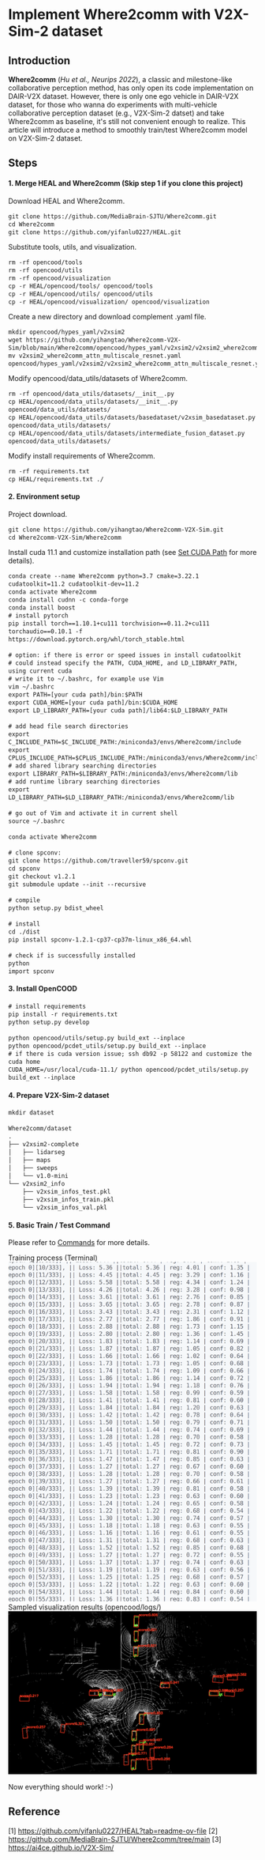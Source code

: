 
# Implement Where2comm with V2X-Sim-2 dataset

## Introduction

**Where2comm** (*Hu et al., Neurips 2022*), a classic and milestone-like collaborative perception method, has only open its code implementation on DAIR-V2X dataset. However, there is only one ego vehicle in DAIR-V2X dataset, for those who wanna do experiments with multi-vehicle collaborative perception dataset (e.g., V2X-Sim-2 datset) and take Where2comm as baseline, it's still not convenient enough to realize. This article will introduce a method to smoothly train/test Where2comm model on V2X-Sim-2 dataset.

## Steps

#### 1. Merge HEAL and Where2comm (Skip step 1 if you clone this project)

Download HEAL and Where2comm.
```
git clone https://github.com/MediaBrain-SJTU/Where2comm.git
cd Where2comm
git clone https://github.com/yifanlu0227/HEAL.git
```
Substitute tools, utils, and visualization.
```
rm -rf opencood/tools
rm -rf opencood/utils
rm -rf opencood/visualization
cp -r HEAL/opencood/tools/ opencood/tools
cp -r HEAL/opencood/utils/ opencood/utils
cp -r HEAL/opencood/visualization/ opencood/visualization
```
Create a new directory and download complement .yaml file.
```
mkdir opencood/hypes_yaml/v2xsim2
wget https://github.com/yihangtao/Where2comm-V2X-Sim/blob/main/Where2comm/opencood/hypes_yaml/v2xsim2/v2xsim2_where2comm_attn_multiscale_resnet.yaml
mv v2xsim2_where2comm_attn_multiscale_resnet.yaml opencood/hypes_yaml/v2xsim2/v2xsim2_where2comm_attn_multiscale_resnet.yaml
```

Modify opencood/data_utils/datasets of Where2comm.
```
rm -rf opencood/data_utils/datasets/__init__.py
cp HEAL/opencood/data_utils/datasets/__init__.py opencood/data_utils/datasets/
cp HEAL/opencood/data_utils/datasets/basedataset/v2xsim_basedataset.py opencood/data_utils/datasets/
cp HEAL/opencood/data_utils/datasets/intermediate_fusion_dataset.py opencood/data_utils/datasets/
```

Modify install requirements of Where2comm.
```
rm -rf requirements.txt
cp HEAL/requirements.txt ./
```

#### 2. Environment setup

Project download.
```
git clone https://github.com/yihangtao/Where2comm-V2X-Sim.git
cd Where2comm-V2X-Sim/Where2comm
```

Install cuda 11.1 and customize installation path (see [Set CUDA Path](https://yihangtao.github.io/blog/2024/08/09/bevformer/#5-Set-CUDA-Path-Important) for more details).
```
conda create --name Where2comm python=3.7 cmake=3.22.1 cudatoolkit=11.2 cudatoolkit-dev=11.2
conda activate Where2comm
conda install cudnn -c conda-forge
conda install boost
# install pytorch
pip install torch==1.10.1+cu111 torchvision==0.11.2+cu111 torchaudio==0.10.1 -f https://download.pytorch.org/whl/torch_stable.html

# option: if there is error or speed issues in install cudatoolkit
# could instead specify the PATH, CUDA_HOME, and LD_LIBRARY_PATH, using current cuda
# write it to ~/.bashrc, for example use Vim
vim ~/.bashrc
export PATH=[your cuda path]/bin:$PATH
export CUDA_HOME=[your cuda path]/bin:$CUDA_HOME
export LD_LIBRARY_PATH=[your cuda path]/lib64:$LD_LIBRARY_PATH

# add head file search directories 
export C_INCLUDE_PATH=$C_INCLUDE_PATH:/miniconda3/envs/Where2comm/include
export CPLUS_INCLUDE_PATH=$CPLUS_INCLUDE_PATH:/miniconda3/envs/Where2comm/include
# add shared library searching directories
export LIBRARY_PATH=$LIBRARY_PATH:/miniconda3/envs/Where2comm/lib
# add runtime library searching directories
export LD_LIBRARY_PATH=$LD_LIBRARY_PATH:/miniconda3/envs/Where2comm/lib

# go out of Vim and activate it in current shell
source ~/.bashrc

conda activate Where2comm

# clone spconv:
git clone https://github.com/traveller59/spconv.git 
cd spconv
git checkout v1.2.1
git submodule update --init --recursive

# compile
python setup.py bdist_wheel

# install
cd ./dist
pip install spconv-1.2.1-cp37-cp37m-linux_x86_64.whl

# check if is successfully installed
python 
import spconv
```


#### 3. Install OpenCOOD
```
# install requirements
pip install -r requirements.txt
python setup.py develop

python opencood/utils/setup.py build_ext --inplace
python opencood/pcdet_utils/setup.py build_ext --inplace
# if there is cuda version issue; ssh db92 -p 58122 and customize the cuda home
CUDA_HOME=/usr/local/cuda-11.1/ python opencood/pcdet_utils/setup.py build_ext --inplace
```

#### 4. Prepare V2X-Sim-2 dataset

```
mkdir dataset

Where2comm/dataset
. 
├── v2xsim2-complete
│   ├── lidarseg
│   ├── maps
│   ├── sweeps
│   └── v1.0-mini
└── v2xsim2_info
    ├── v2xsim_infos_test.pkl
    ├── v2xsim_infos_train.pkl
    └── v2xsim_infos_val.pkl
```

#### 5. Basic Train / Test Command

Please refer to [Commands](https://github.com/yifanlu0227/HEAL?tab=readme-ov-file#basic-train--test-command) for more details.

Training process (Terminal)
![alt text](images/image.png)
Sampled visualization results (opencood/logs/)
![alt text](images/image-1.png)

Now everything should work! :-)

## Reference
[1] https://github.com/yifanlu0227/HEAL?tab=readme-ov-file
[2] https://github.com/MediaBrain-SJTU/Where2comm/tree/main
[3] https://ai4ce.github.io/V2X-Sim/
